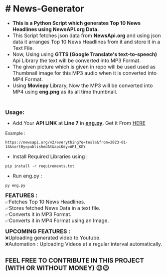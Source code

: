<h1># News-Generator</h1>

<ul>
	<li><span style="font-size:16px"><strong>This is a Python Script which generates Top 10 News Headlines using NewsAPI.org Data.</strong></span></li>
	<li><span style="font-size:16px">This Script fetches json data from <strong>NewsApi.org</strong> and using json data it arranges Top 10 News Headlines from it and store it in a Text File.</span></li>
	<li><span style="font-size:16px">Now, Using using <strong>GTTS (Google Translate&#39;s text-to-speech)</strong> Api Library the text will be converted into MP3 Format.</span></li>
	<li><span style="font-size:16px">The given picture which is given in repo will be used used as Thumbnail i</span><span style="font-size:16px">mage for this MP3 audio when it is converted into MP4 Format.</span></li>
	<li><span style="font-size:16px">Using <strong>Moviepy</strong> Library, Now the MP3 will be converted into MP4 using <strong>eng.png</strong> as its all time thumbnail.</span></li>
</ul>

<p>&nbsp;</p>

<p><strong><span style="font-size:18px">Usage:</span></strong></p>

<ul>
	<li><span style="font-size:16px">Add Your <strong>API LINK</strong> at <strong>Line 7</strong> in <a href="https://github.com/rishabhraj1572/News-Generator/blob/main/eng.py"><strong>eng.py</strong></a>. Get it From <a href="https://newsapi.org">HERE</a></span></li>
</ul>

<p>Example :&nbsp;</p>

<pre>
<code class="language-http">https://newsapi.org/v2/everything?q=tesla&amp;from=2023-01-14&amp;sortBy=publishedAt&amp;apiKey=API_KEY</code></pre>

<ul>
	<li><span style="font-size:16px">Install Required Libraries using :</span></li>
</ul>

<pre>
<code class="language-python">pip install -r requirements.txt</code></pre>

<ul>
	<li><span style="font-size:16px">Run eng.py :</span></li>
</ul>

<pre>
<code class="language-python">py eng.py</code></pre>

<p><span style="font-size:18px"><strong>FEATURES :</strong></span><br />
✅<span style="font-size:16px">Fetches Top 10 News Headlines.</span><br />
✅<span style="font-size:16px">Stores fetched News Data in a text file.</span><br />
✅<span style="font-size:16px">Converts it in MP3 Format.</span><br />
✅<span style="font-size:16px">Converts it in MP4 Format using an Image.</span></p>

<p><span style="font-size:18px"><strong>UPCOMING FEATURES </strong></span><span style="font-size:18px"><strong>:</strong></span><br />
❌<span style="font-size:16px">Uploading generated video to Youtube.&nbsp;</span><br />
❌<span style="font-size:16px">Automation : Uploading Videos at a regular interval automatically.</span></p>

<p><br />
<strong><span style="font-size:20px">FEEL FREE TO CONTRIBUTE IN THIS PROJECT (WITH OR WITHOUT MONEY)&nbsp;😉😉</span></strong></p>
